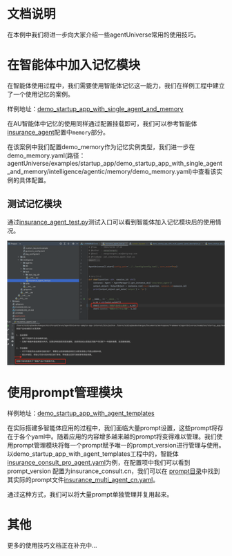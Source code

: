 # 文档说明
在本例中我们将进一步向大家介绍一些agentUniverse常用的使用技巧。

# 在智能体中加入记忆模块
在智能体使用过程中，我们需要使用智能体记忆这一能力，我们在样例工程中建立了一个使用记忆的案例。

样例地址：[demo_startup_app_with_single_agent_and_memory](../../../../examples/startup_app/demo_startup_app_with_single_agent_and_memory)

在AU智能体中记忆的使用同样通过配置挂载即可，我们可以参考智能体[insurance_agent](../../../../examples/startup_app/demo_startup_app_with_single_agent_and_memory/intelligence/agentic/agent/agent_instance/insurance_agent.yaml)配置中`memory`部分。

在该案例中我们配置demo_memory作为记忆实例类型，我们进一步在demo_memory.yaml(路径：agentUniverse/examples/startup_app/demo_startup_app_with_single_agent_and_memory/intelligence/agentic/memory/demo_memory.yaml)中查看该实例的具体配置。

## 测试记忆模块
通过[insurance_agent_test.py](../../../../examples/startup_app/demo_startup_app_with_single_agent_and_memory/intelligence/test/insurance_agent_test.py)测试入口可以看到智能体加入记忆模块后的使用情况。

![](../../_picture/demo_startup_agent_with_memory.png)

# 使用prompt管理模块
样例地址：[demo_startup_app_with_agent_templates](../../../../examples/startup_app/demo_startup_app_with_agent_templates)

在实际搭建多智能体应用的过程中，我们面临大量prompt设置，这些prompt将存在于各个yaml中。随着应用的内容增多越来越的prompt将变得难以管理。我们使用prompt管理模块将每一个prompt赋予唯一的prompt_version进行管理与使用。
以demo_startup_app_with_agent_templates工程中的，智能体[insurance_consult_pro_agent.yaml](../../../../examples/startup_app/demo_startup_app_with_agent_templates/intelligence/agentic/agent/agent_instance/insurance_consult_pro_agent.yaml)为例，在配置项中我们可以看到 prompt_version 配置为insurance_consult.cn，我们可以在 [prompt目录](../../../../examples/startup_app/demo_startup_app_with_agent_templates/intelligence/agentic/prompt)中找到其实际的prompt文件[insurance_multi_agent_cn.yaml](../../../../examples/startup_app/demo_startup_app_with_agent_templates/intelligence/agentic/prompt/insurance_multi_agent_cn.yaml)。

通过这种方式，我们可以将大量prompt单独管理并复用起来。

# 其他
更多的使用技巧文档正在补充中...